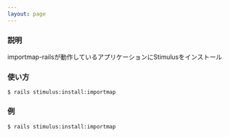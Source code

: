 ```yaml
---
layout: page
---
```


### 説明

importmap-railsが動作しているアプリケーションにStimulusをインストール

### 使い方

    $ rails stimulus:install:importmap

### 例

    $ rails stimulus:install:importmap
